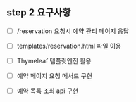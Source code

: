 ## step 2 요구사항
- [ ] /reservation 요청시 예약 관리 페이지 응답 
- [ ] templates/reservation.html 파일 이용
- [ ] Thymeleaf 템플릿엔진 활용
  

- [ ] 예약 페이지 요청 메서드 구현
- [ ] 예약 목록 조회 api 구현
